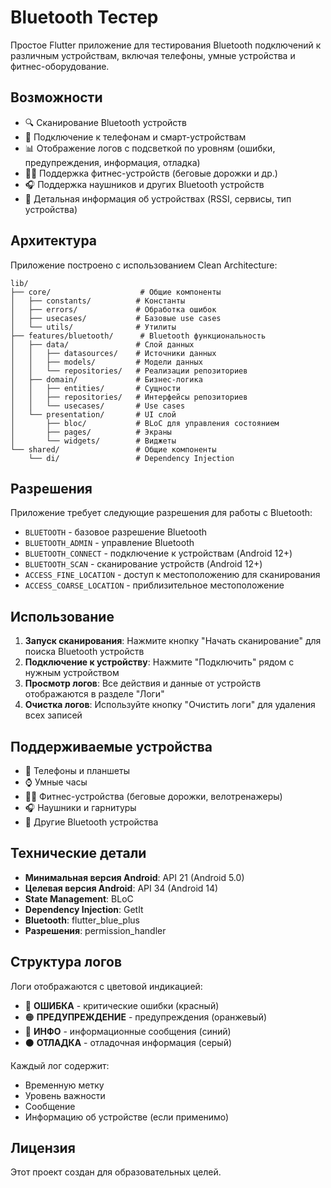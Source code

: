# Bluetooth Тестер

Простое Flutter приложение для тестирования Bluetooth подключений к различным устройствам, включая телефоны, умные устройства и фитнес-оборудование.

## Возможности

- 🔍 Сканирование Bluetooth устройств
- 📱 Подключение к телефонам и смарт-устройствам
- 📊 Отображение логов с подсветкой по уровням (ошибки, предупреждения, информация, отладка)
- 🏃‍♂️ Поддержка фитнес-устройств (беговые дорожки и др.)
- 🎧 Поддержка наушников и других Bluetooth устройств
- 📝 Детальная информация об устройствах (RSSI, сервисы, тип устройства)

## Архитектура

Приложение построено с использованием Clean Architecture:

```
lib/
├── core/                    # Общие компоненты
│   ├── constants/          # Константы
│   ├── errors/             # Обработка ошибок
│   ├── usecases/           # Базовые use cases
│   └── utils/              # Утилиты
├── features/bluetooth/      # Bluetooth функциональность
│   ├── data/               # Слой данных
│   │   ├── datasources/    # Источники данных
│   │   ├── models/         # Модели данных
│   │   └── repositories/   # Реализации репозиториев
│   ├── domain/             # Бизнес-логика
│   │   ├── entities/       # Сущности
│   │   ├── repositories/   # Интерфейсы репозиториев
│   │   └── usecases/       # Use cases
│   └── presentation/       # UI слой
│       ├── bloc/           # BLoC для управления состоянием
│       ├── pages/          # Экраны
│       └── widgets/        # Виджеты
└── shared/                 # Общие компоненты
    └── di/                 # Dependency Injection
```

## Разрешения

Приложение требует следующие разрешения для работы с Bluetooth:

- `BLUETOOTH` - базовое разрешение Bluetooth
- `BLUETOOTH_ADMIN` - управление Bluetooth
- `BLUETOOTH_CONNECT` - подключение к устройствам (Android 12+)
- `BLUETOOTH_SCAN` - сканирование устройств (Android 12+)
- `ACCESS_FINE_LOCATION` - доступ к местоположению для сканирования
- `ACCESS_COARSE_LOCATION` - приблизительное местоположение

## Использование

1. **Запуск сканирования**: Нажмите кнопку "Начать сканирование" для поиска Bluetooth устройств
2. **Подключение к устройству**: Нажмите "Подключить" рядом с нужным устройством
3. **Просмотр логов**: Все действия и данные от устройств отображаются в разделе "Логи"
4. **Очистка логов**: Используйте кнопку "Очистить логи" для удаления всех записей

## Поддерживаемые устройства

- 📱 Телефоны и планшеты
- ⌚ Умные часы
- 🏃‍♂️ Фитнес-устройства (беговые дорожки, велотренажеры)
- 🎧 Наушники и гарнитуры
- 🔌 Другие Bluetooth устройства

## Технические детали

- **Минимальная версия Android**: API 21 (Android 5.0)
- **Целевая версия Android**: API 34 (Android 14)
- **State Management**: BLoC
- **Dependency Injection**: GetIt
- **Bluetooth**: flutter_blue_plus
- **Разрешения**: permission_handler

## Структура логов

Логи отображаются с цветовой индикацией:
- 🔴 **ОШИБКА** - критические ошибки (красный)
- 🟠 **ПРЕДУПРЕЖДЕНИЕ** - предупреждения (оранжевый)
- 🔵 **ИНФО** - информационные сообщения (синий)
- ⚫ **ОТЛАДКА** - отладочная информация (серый)

Каждый лог содержит:
- Временную метку
- Уровень важности
- Сообщение
- Информацию об устройстве (если применимо)

## Лицензия

Этот проект создан для образовательных целей.
